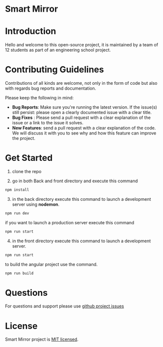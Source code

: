 # Smart Mirror

# Introduction 

Hello and welcome to this open-source project, it is maintained by a team of 12 students as part of an engineering school project.

# Contributing Guidelines

Contributions of all kinds are welcome, not only in the form of code but also with regards bug reports and documentation.

Please keep the following in mind:

- **Bug Reports**:  Make sure you're running the latest version. If the issue(s) still  persist: please open a clearly documented issue with a clear title.
- **Bug Fixes** : Please send a pull request with a clear explanation of the issue or a link to the issue it solves.
- **New Features**: send a pull request with a clear explanation of the code. We will discuss it with you to see why and how this feature can improve the project.

# Get Started

1.  clone the repo

2. go in both Back and front directory and execute this command
```bash
npm install   
 ```

3.   in the back directory execute this command to launch a development server using **nodemon**.

   ```bash
   npm run dev   
   ```
   
   if you want to launch a production server execute this command
   
   ```bash
   npm run start
   ```
   
4. in the front directory execute this command to launch a development server.

```bash
npm run start
```

   to build the angular project use the command.

```bash
npm run build
```
   
# Questions

For questions and support please use  [github project issues](https://github.com/AP5-Smart-Mirror/Smart_Mirror/issues)

# License

Smart Mirror project is [MIT licensed](https://github.com/nestjs/nest/blob/master/LICENSE).

